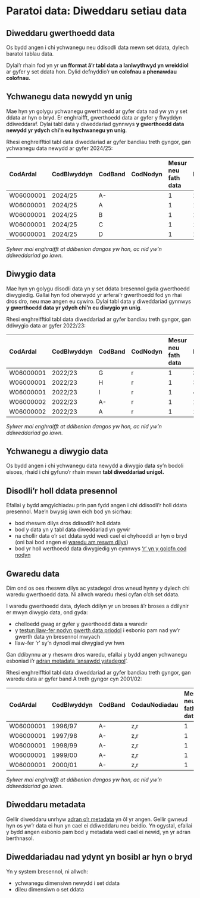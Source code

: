 # Paratoi data: Diweddaru setiau data

## Diweddaru gwerthoedd data

Os bydd angen i chi ychwanegu neu ddisodli data mewn set ddata, dylech baratoi tablau data.

Dylai’r rhain fod yn yr **un fformat â’r tabl data a lanlwythwyd yn wreiddiol** ar gyfer y set ddata hon. Dylid defnyddio’r **un colofnau a phenawdau colofnau.**

<!-- Gallwch wirio fformat ffeiliau data a lanlwythwyd yn flaenorol trwy eu lawrlwytho o'r tab 'Hanes' ar dudalen trosolwg set ddata. -->

<!-- Gallwch archwilio’r fformatio a cholofnau’r tabl data a lanlwythwyd yn wreiddiol yn SW3 trwy:

- ddewis y set ddata y mae angen i chi ei diweddaru o’ch sgrin hafan
- dewis ‘Gweld tabl data a lanlwythwyd yn wreiddiol’ -->

## Ychwanegu data newydd yn unig

Mae hyn yn golygu ychwanegu gwerthoedd ar gyfer data nad yw yn y set ddata ar hyn o bryd. Er enghraifft, gwerthoedd data ar gyfer y flwyddyn ddiweddaraf. Dylai tabl data y diweddariad gynnwys **y gwerthoedd data newydd yr ydych chi’n eu hychwanegu yn unig**.

Rhesi enghreifftiol tabl data diweddariad ar gyfer bandiau treth gyngor, gan ychwanegu data newydd ar gyfer 2024/25:

| CodArdal  | CodBlwyddyn | CodBand | CodNodyn | Mesur neu fath data | Data    |
| :-------- | :---------- | :------ | :------- | :------------------ | :------ |
| W06000001 | 2024/25     | A-      |          | 1                   | 1216.86 |
| W06000001 | 2024/25     | A       |          | 1                   | 1014.05 |
| W06000001 | 2024/25     | B       |          | 1                   | 1419.67 |
| W06000001 | 2024/25     | C       |          | 1                   | 1622.48 |
| W06000001 | 2024/25     | D       |          | 1                   | 1825.30 |

_Sylwer mai enghraifft at ddibenion dangos yw hon, ac nid yw’n ddiweddariad go iawn._

## Diwygio data

Mae hyn yn golygu disodli data yn y set ddata bresennol gyda gwerthoedd diwygiedig. Gallai hyn fod oherwydd yr arferai’r gwerthoedd fod yn rhai dros dro, neu mae angen eu cywiro. Dylai tabl data y diweddariad gynnwys **y gwerthoedd data yr ydych chi’n eu diwygio yn unig**.

Rhesi enghreifftiol tabl data diweddariad ar gyfer bandiau treth gyngor, gan ddiwygio data ar gyfer 2022/23:

| CodArdal  | CodBlwyddyn | CodBand | CodNodyn | Mesur neu fath data | Data    |
| :-------- | :---------- | :------ | :------- | :------------------ | :------ |
| W06000001 | 2022/23     | G       | r        | 1                   | 3042.10 |
| W06000001 | 2022/23     | H       | r        | 1                   | 3650.60 |
| W06000001 | 2022/23     | I       | r        | 1                   | 4259.03 |
| W06000002 | 2022/23     | A-      | r        | 1                   | 1104.00 |
| W06000002 | 2022/23     | A       | r        | 1                   | 1324.80 |

_Sylwer mai enghraifft at ddibenion dangos yw hon, ac nid yw’n ddiweddariad go iawn._

## Ychwanegu a diwygio data

Os bydd angen i chi ychwanegu data newydd a diwygio data sy’n bodoli eisoes, rhaid i chi gyfuno’r rhain mewn **tabl diweddariad unigol.**

## Disodli’r holl ddata presennol

Efallai y bydd amgylchiadau prin pan fydd angen i chi ddisodli’r holl ddata presennol. Mae’n bwysig iawn eich bod yn sicrhau:

- bod rheswm dilys dros ddisodli’r holl ddata
- bod y data yn y tabl data diweddariad yn gywir
- na chollir data o’r set ddata sydd wedi cael ei chyhoeddi ar hyn o bryd (oni bai bod angen ei [waredu am reswm dilys](#guidance-gwaredu-data))
- bod yr holl werthoedd data diwygiedig yn cynnwys [‘r’ yn y golofn cod nodyn](Data-preparation-‐-New-datasets#guidance-nodiadau)

## Gwaredu data

Dim ond os oes rheswm dilys ac ystadegol dros wneud hynny y dylech chi waredu gwerthoedd data. Ni allwch waredu rhesi cyfan o’ch set ddata.

I waredu gwerthoedd data, dylech ddilyn yr un broses â’r broses a ddilynir er mwyn diwygio data, ond gyda:

- chelloedd gwag ar gyfer y gwerthoedd data a waredir
- y [testun llaw-fer nodyn gwerth data priodol](Data-preparation-‐-New-datasets#guidance-nodiadau) i esbonio pam nad yw’r gwerth data yn bresennol mwyach
- llaw-fer ‘r’ sy’n dynodi mai diwygiad yw hwn

Gan ddibynnu ar y rheswm dros waredu, efallai y bydd angen ychwanegu esboniad i’r [adran metadata ‘ansawdd ystadegol](Data-preparation-‐-New-datasets#guidance-ansawdd-ystadegol)’.

Rhesi enghreifftiol tabl data diweddariad ar gyfer bandiau treth gyngor, gan waredu data ar gyfer band A treth gyngor cyn 2001/02:

| CodArdal  | CodBlwyddyn | CodBand | CodauNodiadau | Mesur neu fath data | Data |
| :-------- | :---------- | :------ | :------------ | :------------------ | :--- |
| W06000001 | 1996/97     | A-      | z,r           | 1                   |      |
| W06000001 | 1997/98     | A-      | z,r           | 1                   |      |
| W06000001 | 1998/99     | A-      | z,r           | 1                   |      |
| W06000001 | 1999/00     | A-      | z,r           | 1                   |      |
| W06000001 | 2000/01     | A-      | z,r           | 1                   |      |

_Sylwer mai enghraifft at ddibenion dangos yw hon, ac nid yw’n ddiweddariad go iawn._

## Diweddaru metadata

Gellir diweddaru unrhyw [adran o’r metadata](Data-preparation-‐-New-datasets#guidance-metadata) yn ôl yr angen. Gellir gwneud hyn os yw’r data ei hun yn cael ei ddiweddaru neu beidio. Yn ogystal, efallai y bydd angen esbonio pam bod y metadata wedi cael ei newid, yn yr adran berthnasol.

## Diweddariadau nad ydynt yn bosibl ar hyn o bryd

Yn y system bresennol, ni allwch:

- ychwanegu dimensiwn newydd i set ddata
- dileu dimensiwn o set ddata
